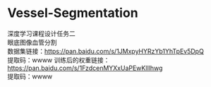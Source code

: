 # Vessel-Segmentation
深度学习课程设计任务二  
眼底图像血管分割  
数据集链接：https://pan.baidu.com/s/1JMxpyHYRzYb1YhTpEv5DpQ  
提取码：wwww
训练后的权重链接：https://pan.baidu.com/s/1FzdcenMYXxUaPEwKlIlhwg  
提取码：wwww

